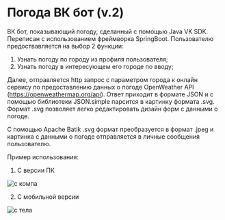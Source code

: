 # Погода ВК бот (v.2)
ВК бот, показывающий погоду, сделанный с помощью Java VK SDK.
Переписан с использованием фреймворка SpringBoot.
Пользователю предоствавляется на выбор 2 функции: 
1. Узнать погоду по городу из профиля пользователя;
2. Узнать погоду в интересующем его городе по вводу;

Далее, отправляется http запрос с параметром города к онлайн сервису по предоставлению данных о погоде OpenWeather API (https://openweathermap.org/api).
Ответ приходит в формате JSON и с помощью библиотеки JSON.simple парсится в картинку формата .svg. 
Формат .svg позволяет легко редактировать дизайн форм с данными о погоде.

С помощью Apache Batik .svg формат преобразуется в формат .jpeg и картинка с данными о погоде отправляется в личные сообщения пользователю.

Пример использования:

1. С версии ПК

![с компа](https://user-images.githubusercontent.com/95495138/199484624-1c0a3e5d-884b-4503-9dc0-d35bcd12ef38.png)

2. С мобильной версии

![с тела](https://user-images.githubusercontent.com/95495138/199487925-0572e46f-4c76-4f0c-a5a8-c631aa9c691a.png)

